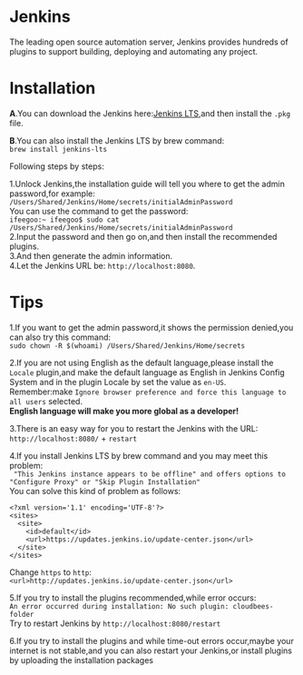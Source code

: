 # Jenkins

The leading open source automation server, Jenkins provides hundreds of plugins to support building, deploying and automating any project.

# Installation

**A**.You can download the Jenkins here:[Jenkins LTS](https://jenkins.io/download/),and then install the `.pkg` file.

**B**.You can also install the Jenkins LTS by brew command:  
`brew install jenkins-lts`

Following steps by steps:

1.Unlock Jenkins,the installation guide will tell you where to get the admin password,for example:  
`/Users/Shared/Jenkins/Home/secrets/initialAdminPassword`  
You can use the command to get the password:  
`ifeegoo:~ ifeegoo$ sudo cat /Users/Shared/Jenkins/Home/secrets/initialAdminPassword
`  
2.Input the password and then go on,and then install the recommended plugins.  
3.And then generate the admin information.  
4.Let the Jenkins URL be: `http://localhost:8080`.



# Tips

1.If you want to get the admin password,it shows the permission denied,you can also try this command:  
`sudo chown -R $(whoami) /Users/Shared/Jenkins/Home/secrets`  

2.If you are not using English as the default language,please install the `Locale` plugin,and make the default language as English in Jenkins Config System and in the plugin Locale by set the value as `en-US`.  
Remember:make `Ignore browser preference and force this language to all users` selected.  
**English language will make you more global as a developer!**

3.There is an easy way for you to restart the Jenkins with the URL:  
`http://localhost:8080/` + `restart`

4.If you install Jenkins LTS by brew command and you may meet this problem:  
` "This Jenkins instance appears to be offline" and offers options to "Configure Proxy" or "Skip Plugin Installation"`  
You can solve this kind of problem as follows:  
```
<?xml version='1.1' encoding='UTF-8'?>
<sites>
  <site>
    <id>default</id>
    <url>https://updates.jenkins.io/update-center.json</url>
  </site>
</sites>
```  
Change `https` to `http`:  
`<url>http://updates.jenkins.io/update-center.json</url>`

5.If you try to install the plugins recommended,while error occurs:  
`An error occurred during installation: No such plugin: cloudbees-folder`  
Try to restart Jenkins by `http://localhost:8080/restart`  

6.If you try to install the plugins and while time-out errors occur,maybe your internet is not stable,and you can also restart your Jenkins,or install plugins by uploading the installation packages
